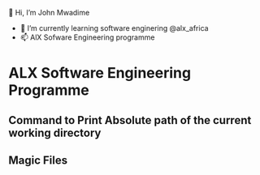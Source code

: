 👋 Hi, I’m John Mwadime
- 🌱 I’m currently learning software enginering @alx_africa
- 📫 AlX Sofware Engineering programme

# ALX Software Engineering Programme

<!---
Scott-TechStar/alx-pre_course is a ✨ special ✨ repository because its `README.md` (this file) appears on your GitHub profile.
You can click the Preview link to take a look at your changes.
--->

## Command to Print Absolute path of the current working directory

## Magic Files
